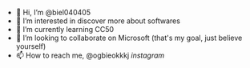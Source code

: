 - 👋 Hi, I’m @biel040405
- 👀 I’m interested in discover more about softwares 
- 🌱 I’m currently learning CC50
- 💞️ I’m looking to collaborate on Microsoft (that's my goal, just believe yourself)
- 📫 How to reach me, @ogbieokkkj *instagram* 

<!---
biel040405/biel040405 is a ✨ special ✨ repository because its `README.md` (this file) appears on your GitHub profile.
You can click the Preview link to take a look at your changes.
--->
